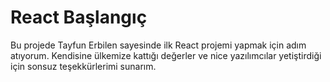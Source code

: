 # React Başlangıç

Bu projede <a src="https://erbilen.net">Tayfun Erbilen</a> sayesinde ilk React projemi yapmak için adım atıyorum. Kendisine ülkemize kattığı değerler ve nice yazılımcılar yetiştirdiği için sonsuz teşekkürlerimi sunarım.